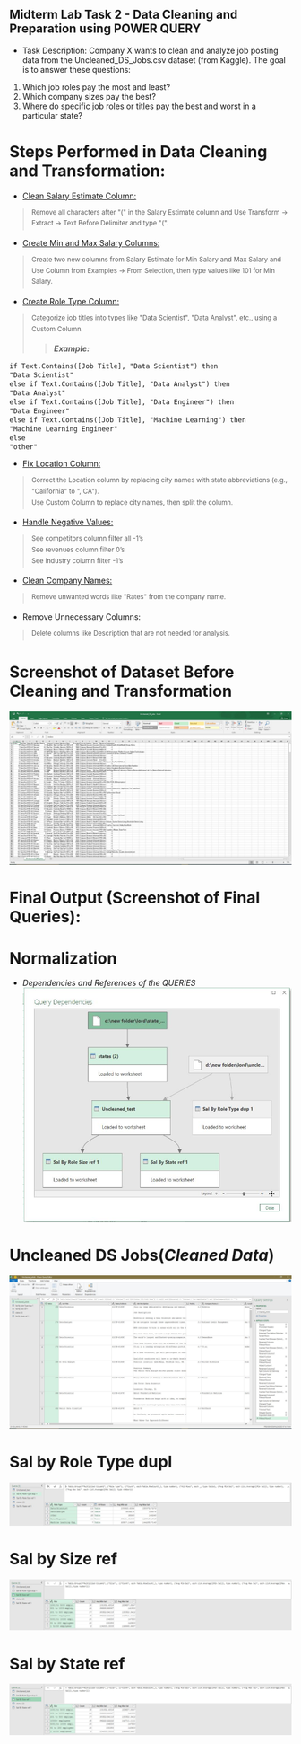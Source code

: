 
## Midterm Lab Task 2 -  Data Cleaning and Preparation using POWER QUERY
* Task Description:
Company X wants to clean and analyze job posting data from the Uncleaned_DS_Jobs.csv dataset (from Kaggle). The goal is to answer these questions:

1. Which job roles pay the most and least?
2. Which company sizes pay the best?
3. Where do specific job roles or titles pay the best and worst in a particular state?
   
# Steps Performed in Data Cleaning and Transformation:
* <ins>Clean Salary Estimate Column:
> <sup>Remove all characters after "(" in the Salary Estimate column and Use Transform → Extract → Text Before Delimiter and type "(".
* <ins>Create Min and Max Salary Columns:
> <sup>Create two new columns from Salary Estimate for Min Salary and Max Salary and Use Column from Examples → From Selection, then type values like 101 for Min Salary.
* <ins>Create Role Type Column:
> <sup>Categorize job titles into types like "Data Scientist", "Data Analyst", etc., using a Custom Column.
>> ***Example:***
```
if Text.Contains([Job Title], "Data Scientist") then  
"Data Scientist" 
else if Text.Contains([Job Title], "Data Analyst") then  
"Data Analyst" 
else if Text.Contains([Job Title], "Data Engineer") then  
"Data Engineer"
else if Text.Contains([Job Title], "Machine Learning") then  
"Machine Learning Engineer" 
else  
"other" 
```
* <ins>Fix Location Column:
> <sup>Correct the Location column by replacing city names with state abbreviations (e.g., "California" to ", CA").\
> Use Custom Column to replace city names, then split the column.
* <ins>Handle Negative Values:
> <sup>See competitors column filter all -1’s\
See revenues column filter 0’s\
See industry column filter -1’s 
* <ins>Clean Company Names:
> <sup>Remove unwanted words like "Rates" from the company name.
* Remove Unnecessary Columns:
> <sup>Delete columns like Description that are not needed for analysis.

# Screenshot of Dataset Before Cleaning and Transformation
![Sample Output](IMAGE/BEfore.JPG)
# Final Output (Screenshot of Final Queries):
# Normalization
* _Dependencies and References of the QUERIES_
![Sample Output](IMAGE/ERD%20Query.JPG)
# Uncleaned DS Jobs(_Cleaned Data_)
![Sample Output](IMAGE/Uncleaned.JPG)

# Sal by Role Type dupl
![Sample Output](IMAGE/Sal%20by%20Role%20Type%20Dupl.JPG)

# Sal by Size ref
![Sample Output](IMAGE/Sal%20by%20Sze%20Ref.JPG)

# Sal by State ref
![Sample Output](IMAGE/Sal%20by%20Sze%20Ref.JPG)




